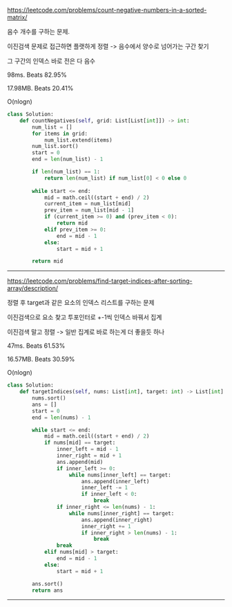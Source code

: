 https://leetcode.com/problems/count-negative-numbers-in-a-sorted-matrix/

음수 개수를 구하는 문제. 

이진검색 문제로 접근하면 플랫하게 정렬 -> 음수에서 양수로 넘어가는 구간 찾기

그 구간의 인덱스 바로 전은 다 음수

98ms. Beats 82.95%

17.98MB. Beats 20.41%

O(nlogn)

```python
class Solution:
    def countNegatives(self, grid: List[List[int]]) -> int:
        num_list = []
        for items in grid:
            num_list.extend(items)
        num_list.sort()
        start = 0 
        end = len(num_list) - 1

        if len(num_list) == 1:
            return len(num_list) if num_list[0] < 0 else 0
        
        while start <= end:
            mid = math.ceil((start + end) / 2)
            current_item = num_list[mid]
            prev_item = num_list[mid - 1]
            if (current_item >= 0) and (prev_item < 0):
                return mid 
            elif prev_item >= 0:
                end = mid - 1
            else:
                start = mid + 1

        return mid
```
---

https://leetcode.com/problems/find-target-indices-after-sorting-array/description/

정렬 후 target과 같은 요소의 인덱스 리스트를 구하는 문제

이진검색으로 요소 찾고 투포인터로 +-1씩 인덱스 바꿔서 집계

이진검색 말고 정렬 -> 일반 집계로 바로 하는게 더 좋을듯 하나

47ms. Beats 61.53%

16.57MB. Beats 30.59%

O(nlogn)

```python
class Solution:
    def targetIndices(self, nums: List[int], target: int) -> List[int]:
        nums.sort()
        ans = []
        start = 0 
        end = len(nums) - 1

        while start <= end:
            mid = math.ceil((start + end) / 2)
            if nums[mid] == target:
                inner_left = mid - 1
                inner_right = mid + 1
                ans.append(mid)
                if inner_left >= 0:
                    while nums[inner_left] == target:
                        ans.append(inner_left)
                        inner_left -= 1
                        if inner_left < 0:
                            break
                if inner_right <= len(nums) - 1:
                    while nums[inner_right] == target:
                        ans.append(inner_right)
                        inner_right += 1
                        if inner_right > len(nums) - 1:
                            break
                break 
            elif nums[mid] > target:
                end = mid - 1
            else:
                start = mid + 1

        ans.sort()
        return ans
```
---
